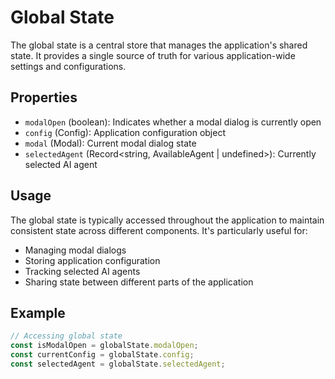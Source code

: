 # Global State

The global state is a central store that manages the application's shared state. It provides a single source of truth for various application-wide settings and configurations.

## Properties

- `modalOpen` (boolean): Indicates whether a modal dialog is currently open
- `config` (Config): Application configuration object
- `modal` (Modal): Current modal dialog state
- `selectedAgent` (Record<string, AvailableAgent | undefined>): Currently selected AI agent

## Usage

The global state is typically accessed throughout the application to maintain consistent state across different components. It's particularly useful for:

- Managing modal dialogs
- Storing application configuration
- Tracking selected AI agents
- Sharing state between different parts of the application

## Example

```typescript
// Accessing global state
const isModalOpen = globalState.modalOpen;
const currentConfig = globalState.config;
const selectedAgent = globalState.selectedAgent;
``` 